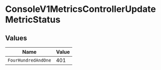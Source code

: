 # ConsoleV1MetricsControllerUpdateMetricStatus


## Values

| Name                | Value               |
| ------------------- | ------------------- |
| `FourHundredAndOne` | 401                 |